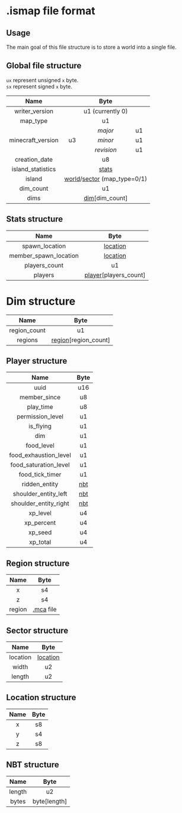 # .ismap file format

## Usage
 
The main goal of this file structure is to store a world into a single file.

## Global file structure
`ux` represent unsigned `x` byte.  
`sx` represent signed `x` byte.

<table style="text-align:center">
<thead>
  <tr>
    <th>Name</th>
    <th colspan="3">Byte</th>
  </tr>
</thead>
<tbody>
  <tr>
    <td>writer_version</td>
    <td colspan="3">u1 (currently 0)</td>
  </tr>
  <tr>
    <td>map_type</td>
    <td colspan="3">u1</td>
  </tr>
  <tr>
    <td rowspan="3">minecraft_version</td>
    <td rowspan="3">u3</td>
    <td style="font-style:italic">major</td>
    <td>u1</td>
  </tr>
  <tr>
    <td style="font-style:italic">minor</td>
    <td>u1</td>
  </tr>
  <tr>
    <td style="font-style:italic">revision</td>
    <td>u1</td>
  </tr>
  <tr>
    <td>creation_date</td>
    <td colspan="3">u8</td>
  </tr>
  <tr>
    <td>island_statistics</td>
    <td colspan="3"><a href="#Stats-structure">stats</a></td>
  </tr>
  <tr>
    <td>island</td>
    <td colspan="3"><a href="#World-structure">world</a>/<a href="#Sector-structure">sector</a> (map_type=0/1)</td>
  </tr>
  <tr>
    <td>dim_count</td>
    <td colspan="3">u1</td>
  </tr>
  <tr>
    <td>dims</td>
    <td colspan="3"><a href="#Dim-structure">dim</a>[dim_count]</td>
  </tr>
</tbody>
</table>


## Stats structure

<table style="text-align:center">
<thead>
  <tr>
    <th>Name</th>
    <th>Byte</th>
  </tr>
</thead>
<tbody>
  <tr>
    <td>spawn_location</td>
    <td><a href="#Location-structure">location</a></td>
  </tr>
  <tr>
    <td>member_spawn_location</td>
    <td><a href="#Location-structure">location</a></td>
  </tr>
  <tr>
    <td>players_count</td>
    <td>u1</td>
  </tr>
  <tr>
    <td>players</td>
    <td><a href="#Player-structure">player</a>[players_count]</td>
  </tr>
</tbody>
</table>

# Dim structure

<table style="text-align:center">
<thead>
  <tr>
    <th>Name</th>
    <th>Byte</th>
  </tr>
</thead>
  <tr>
    <td>region_count</td>
    <td>u1</td>
  </tr>
  <tr>
    <td>regions</td>
    <td><a href="#Region-structure">region</a>[region_count]</td>
  </tr>
</table>

## Player structure

<table style="text-align:center">
<thead>
  <tr>
    <th>Name</th>
    <th>Byte</th>
  </tr>
</thead>
<tbody>
  <tr>
    <td>uuid</td>
    <td>u16</td>
  </tr>
  <tr>
    <td>member_since</td>
    <td>u8</td>
  </tr>
  <tr>
    <td>play_time</td>
    <td>u8</td>
  </tr>
  <tr>
    <td>permission_level</td>
    <td>u1</td>
  </tr>
  <tr>
    <td>is_flying</td>
    <td>u1</td>
  </tr>
  <tr>
    <td>dim</td>
    <td>u1</td>
  </tr>
  <tr>
    <td>food_level</td>
    <td>u1</td>
  </tr>
  <tr>
    <td>food_exhaustion_level</td>
    <td>u1</td>
  </tr>
  <tr>
    <td>food_saturation_level</td>
    <td>u1</td>
  </tr>
  <tr>
    <td>food_tick_timer</td>
    <td>u1</td>
  </tr>
  <tr>
    <td>ridden_entity</td>
    <td><a href="#NBT-structure">nbt</a></td>
  </tr>
  <tr>
    <td>shoulder_entity_left</td>
    <td><a href="#NBT-structure">nbt</a></td>
  </tr>
  <tr>
    <td>shoulder_entity_right</td>
    <td><a href="#NBT-structure">nbt</a></td>
  </tr>
  <tr>
    <td>xp_level</td>
    <td>u4</td>
  </tr>
  <tr>
    <td>xp_percent</td>
    <td>u4</td>
  </tr>
  <tr>
    <td>xp_seed</td>
    <td>u4</td>
  </tr>
  <tr>
    <td>xp_total</td>
    <td>u4</td>
  </tr>
</tbody>
</table>

## Region structure

<table style="text-align:center">
<thead>
  <tr>
    <th>Name</th>
    <th>Byte</th>
  </tr>
</thead>
<tbody>
  <tr>
    <td>x</td>
    <td>s4</td>
  </tr>
  <tr>
    <td>z</td>
    <td>s4</td>
  </tr>
  <tr>
    <td>region</td>
    <td><a href="https://minecraft.fandom.com/wiki/Anvil_file_format">.mca</a> file</td>
  </tr>
</tbody>
</table>

## Sector structure

<table style="text-align:center">
<thead>
  <tr>
    <th>Name</th>
    <th>Byte</th>
  </tr>
</thead>
<tbody>
  <tr>
    <td>location</td>
    <td><a href="#Location-structure">location</a></td>
  </tr>
  <tr>
    <td>width</td>
    <td>u2</td>
  </tr>
  <tr>
    <td>length</td>
    <td>u2</td>
  </tr>
</tbody>
</table>

## Location structure

<table style="text-align:center">
<thead>
  <tr>
    <th>Name</th>
    <th>Byte</th>
  </tr>
</thead>
<tbody>
  <tr>
    <td>x</td>
    <td>s8</td>
  </tr>
  <tr>
    <td>y</td>
    <td>s4</td>
  </tr>
  <tr>
    <td>z</td>
    <td>s8</td>
  </tr>
</tbody>
</table>

## NBT structure

<table style="text-align:center">
<thead>
  <th>Name</th>
  <th>Byte</th>
</thead>
<tbody>
  <tr>
    <td>length</td>
    <td>u2</td>
  </tr>
  <tr>
    <td>bytes</td>
    <td>byte[length]</td>
  </tr>
</tbody>
</table>